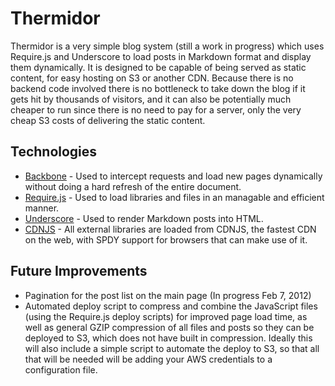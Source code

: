 Thermidor
=========

Thermidor is a very simple blog system (still a work in progress) which uses Require.js and Underscore to load posts in Markdown format and display them dynamically. It is designed to be capable of being served as static content, for easy hosting on S3 or another CDN. Because there is no backend code involved there is no bottleneck to take down the blog if it gets hit by thousands of visitors, and it can also be potentially much cheaper to run since there is no need to pay for a server, only the very cheap S3 costs of delivering the static content.

Technologies
------------

- [Backbone](https://github.com/documentcloud/backbone) - Used to intercept requests and load new pages dynamically without doing a hard refresh of the entire document.
- [Require.js](https://github.com/jrburke/requirejs) - Used to load libraries and files in an managable and efficient manner.
- [Underscore](https://github.com/documentcloud/underscore) - Used to render Markdown posts into HTML.
- [CDNJS](http://cdnjs.com/) - All external libraries are loaded from CDNJS, the fastest CDN on the web, with SPDY support for browsers that can make use of it.

Future Improvements
-------------------

- Pagination for the post list on the main page (In progress Feb 7, 2012)
- Automated deploy script to compress and combine the JavaScript files (using the Require.js deploy scripts) for improved page load time, as well as general GZIP compression of all files and posts so they can be deployed to S3, which does not have built in compression. Ideally this will also include a simple script to automate the deploy to S3, so that all that will be needed will be adding your AWS credentials to a configuration file.
